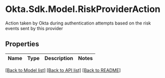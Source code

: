 # Okta.Sdk.Model.RiskProviderAction
Action taken by Okta during authentication attempts based on the risk events sent by this provider

## Properties

Name | Type | Description | Notes
------------ | ------------- | ------------- | -------------

[[Back to Model list]](../README.md#documentation-for-models) [[Back to API list]](../README.md#documentation-for-api-endpoints) [[Back to README]](../README.md)

